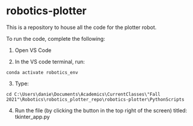 # robotics-plotter
This is a repository to house all the code for the plotter robot.

To run the code, complete the following:

1. Open VS Code

2. In the VS code terminal, run: 
```
conda activate robotics_env
```

3. Type: 
```
cd C:\Users\danie\Documents\Academics\CurrentClasses\"Fall 2021"\Robotics\robotics_plotter_repo\robotics-plotter\PythonScripts
```
4. Run the file (by clicking the button in the top right of the screen) titled: tkinter_app.py
